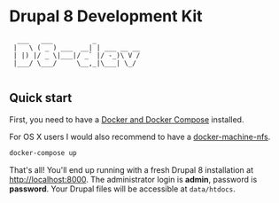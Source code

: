 # Drupal 8 Development Kit

```
  ___   ___          _           
 |   \ ( _ ) ___  __| | ___ __ __
 | |) |/ _ \|___|/ _` |/ -_)\ V /
 |___/ \___/     \__,_|\___| \_/ 
                                 
```

## Quick start

First, you need to have a [Docker and Docker Compose](https://www.docker.com/) installed.

For OS X users I would also recommend to have a [docker-machine-nfs](https://github.com/adlogix/docker-machine-nfs/).

```bash
docker-compose up
```

That's all! You'll end up running with a fresh Drupal 8 installation at [http://localhost:8000](http://localhost:8000).
The administrator login is **admin**, password is **password**. Your Drupal files will be accessible at `data/htdocs`.

